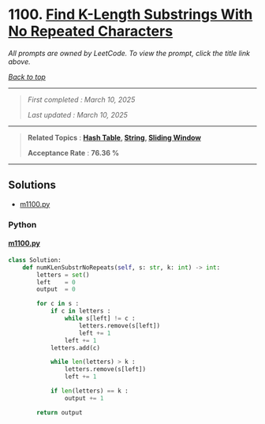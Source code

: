 # 1100. [Find K-Length Substrings With No Repeated Characters](<https://leetcode.com/problems/find-k-length-substrings-with-no-repeated-characters>)

*All prompts are owned by LeetCode. To view the prompt, click the title link above.*

*[Back to top](<../README.md>)*

------

> *First completed : March 10, 2025*
>
> *Last updated : March 10, 2025*

------

> **Related Topics** : **[Hash Table](<by_topic/Hash Table.md>), [String](<by_topic/String.md>), [Sliding Window](<by_topic/Sliding Window.md>)**
>
> **Acceptance Rate** : **76.36 %**

------

## Solutions

- [m1100.py](<../my-submissions/m1100.py>)
### Python
#### [m1100.py](<../my-submissions/m1100.py>)
```Python
class Solution:
    def numKLenSubstrNoRepeats(self, s: str, k: int) -> int:
        letters = set()
        left    = 0
        output  = 0

        for c in s :
            if c in letters :
                while s[left] != c :
                    letters.remove(s[left])
                    left += 1
                left += 1
            letters.add(c)

            while len(letters) > k :
                letters.remove(s[left])
                left += 1

            if len(letters) == k :
                output += 1

        return output
```

